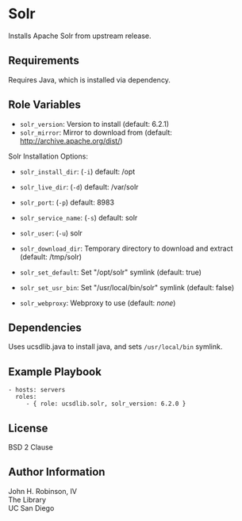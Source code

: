 Solr
=========

Installs Apache Solr from upstream release.

Requirements
------------

Requires Java, which is installed via dependency.

Role Variables
--------------

* `solr_version`: Version to install (default: 6.2.1)
* `solr_mirror`: Mirror to download from (default: http://archive.apache.org/dist/)

Solr Installation Options:
* `solr_install_dir`: (`-i`) default: /opt
* `solr_live_dir`: (`-d`) default: /var/solr
* `solr_port`: (`-p`) default: 8983
* `solr_service_name`: (`-s`) default: solr
* `solr_user`: (`-u`) solr

* `solr_download_dir`: Temporary directory to download and extract (default: /tmp/solr)
* `solr_set_default`: Set "/opt/solr" symlink (default: true)
* `solr_set_usr_bin`: Set "/usr/local/bin/solr" symlink (default: false)
* `solr_webproxy`: Webproxy to use (default: _none_)

Dependencies
------------

Uses ucsdlib.java to install java, and sets `/usr/local/bin` symlink.

Example Playbook
----------------

    - hosts: servers
      roles:
         - { role: ucsdlib.solr, solr_version: 6.2.0 }

License
-------

BSD 2 Clause

Author Information
------------------

John H. Robinson, IV  
The Library  
UC San Diego  
